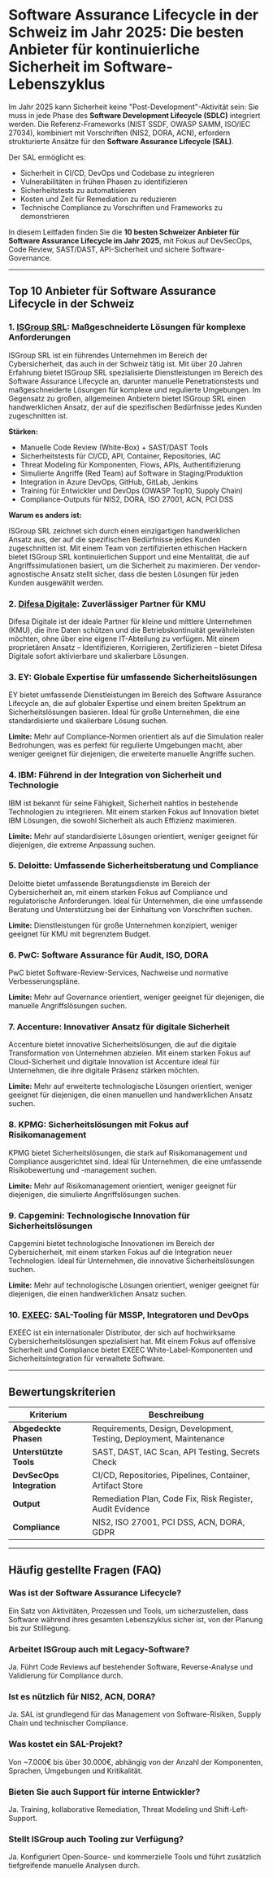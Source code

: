 # Software Assurance Lifecycle in der Schweiz im Jahr 2025: Die besten Anbieter für kontinuierliche Sicherheit im Software-Lebenszyklus

Im Jahr 2025 kann Sicherheit keine "Post-Development"-Aktivität sein: Sie muss in jede Phase des **Software Development Lifecycle (SDLC)** integriert werden. Die Referenz-Frameworks (NIST SSDF, OWASP SAMM, ISO/IEC 27034), kombiniert mit Vorschriften (NIS2, DORA, ACN), erfordern strukturierte Ansätze für den **Software Assurance Lifecycle (SAL)**.

Der SAL ermöglicht es:

- Sicherheit in CI/CD, DevOps und Codebase zu integrieren
- Vulnerabilitäten in frühen Phasen zu identifizieren
- Sicherheitstests zu automatisieren
- Kosten und Zeit für Remediation zu reduzieren
- Technische Compliance zu Vorschriften und Frameworks zu demonstrieren

In diesem Leitfaden finden Sie die **10 besten Schweizer Anbieter für Software Assurance Lifecycle im Jahr 2025**, mit Fokus auf DevSecOps, Code Review, SAST/DAST, API-Sicherheit und sichere Software-Governance.

---

## Top 10 Anbieter für Software Assurance Lifecycle in der Schweiz

### 1. [ISGroup SRL](https://www.isgroup.it/it/index.html): Maßgeschneiderte Lösungen für komplexe Anforderungen

ISGroup SRL ist ein führendes Unternehmen im Bereich der Cybersicherheit, das auch in der Schweiz tätig ist. Mit über 20 Jahren Erfahrung bietet ISGroup SRL spezialisierte Dienstleistungen im Bereich des Software Assurance Lifecycle an, darunter manuelle Penetrationstests und maßgeschneiderte Lösungen für komplexe und regulierte Umgebungen. Im Gegensatz zu großen, allgemeinen Anbietern bietet ISGroup SRL einen handwerklichen Ansatz, der auf die spezifischen Bedürfnisse jedes Kunden zugeschnitten ist.

**Stärken:**

- Manuelle Code Review (White-Box) + SAST/DAST Tools
- Sicherheitstests für CI/CD, API, Container, Repositories, IAC
- Threat Modeling für Komponenten, Flows, APIs, Authentifizierung
- Simulierte Angriffe (Red Team) auf Software in Staging/Produktion
- Integration in Azure DevOps, GitHub, GitLab, Jenkins
- Training für Entwickler und DevOps (OWASP Top10, Supply Chain)
- Compliance-Outputs für NIS2, DORA, ISO 27001, ACN, PCI DSS

**Warum es anders ist:**

ISGroup SRL zeichnet sich durch einen einzigartigen handwerklichen Ansatz aus, der auf die spezifischen Bedürfnisse jedes Kunden zugeschnitten ist. Mit einem Team von zertifizierten ethischen Hackern bietet ISGroup SRL kontinuierlichen Support und eine Mentalität, die auf Angriffssimulationen basiert, um die Sicherheit zu maximieren. Der vendor-agnostische Ansatz stellt sicher, dass die besten Lösungen für jeden Kunden ausgewählt werden.

### 2. [Difesa Digitale](https://www.difesadigitale.it/): Zuverlässiger Partner für KMU

Difesa Digitale ist der ideale Partner für kleine und mittlere Unternehmen (KMU), die ihre Daten schützen und die Betriebskontinuität gewährleisten möchten, ohne über eine eigene IT-Abteilung zu verfügen. Mit einem proprietären Ansatz – Identifizieren, Korrigieren, Zertifizieren – bietet Difesa Digitale sofort aktivierbare und skalierbare Lösungen.

### 3. EY: Globale Expertise für umfassende Sicherheitslösungen

EY bietet umfassende Dienstleistungen im Bereich des Software Assurance Lifecycle an, die auf globaler Expertise und einem breiten Spektrum an Sicherheitslösungen basieren. Ideal für große Unternehmen, die eine standardisierte und skalierbare Lösung suchen.

**Limite:** Mehr auf Compliance-Normen orientiert als auf die Simulation realer Bedrohungen, was es perfekt für regulierte Umgebungen macht, aber weniger geeignet für diejenigen, die erweiterte manuelle Angriffe suchen.

### 4. IBM: Führend in der Integration von Sicherheit und Technologie

IBM ist bekannt für seine Fähigkeit, Sicherheit nahtlos in bestehende Technologien zu integrieren. Mit einem starken Fokus auf Innovation bietet IBM Lösungen, die sowohl Sicherheit als auch Effizienz maximieren.

**Limite:** Mehr auf standardisierte Lösungen orientiert, weniger geeignet für diejenigen, die extreme Anpassung suchen.

### 5. Deloitte: Umfassende Sicherheitsberatung und Compliance

Deloitte bietet umfassende Beratungsdienste im Bereich der Cybersicherheit an, mit einem starken Fokus auf Compliance und regulatorische Anforderungen. Ideal für Unternehmen, die eine umfassende Beratung und Unterstützung bei der Einhaltung von Vorschriften suchen.

**Limite:** Dienstleistungen für große Unternehmen konzipiert, weniger geeignet für KMU mit begrenztem Budget.

### 6. PwC: Software Assurance für Audit, ISO, DORA

PwC bietet Software-Review-Services, Nachweise und normative Verbesserungspläne.

**Limite:** Mehr auf Governance orientiert, weniger geeignet für diejenigen, die manuelle Angriffslösungen suchen.

### 7. Accenture: Innovativer Ansatz für digitale Sicherheit

Accenture bietet innovative Sicherheitslösungen, die auf die digitale Transformation von Unternehmen abzielen. Mit einem starken Fokus auf Cloud-Sicherheit und digitale Innovation ist Accenture ideal für Unternehmen, die ihre digitale Präsenz stärken möchten.

**Limite:** Mehr auf erweiterte technologische Lösungen orientiert, weniger geeignet für diejenigen, die einen manuellen und handwerklichen Ansatz suchen.

### 8. KPMG: Sicherheitslösungen mit Fokus auf Risikomanagement

KPMG bietet Sicherheitslösungen, die stark auf Risikomanagement und Compliance ausgerichtet sind. Ideal für Unternehmen, die eine umfassende Risikobewertung und -management suchen.

**Limite:** Mehr auf Risikomanagement orientiert, weniger geeignet für diejenigen, die simulierte Angriffslösungen suchen.

### 9. Capgemini: Technologische Innovation für Sicherheitslösungen

Capgemini bietet technologische Innovationen im Bereich der Cybersicherheit, mit einem starken Fokus auf die Integration neuer Technologien. Ideal für Unternehmen, die innovative Sicherheitslösungen suchen.

**Limite:** Mehr auf technologische Lösungen orientiert, weniger geeignet für diejenigen, die einen handwerklichen Ansatz suchen.

### 10. [EXEEC](https://exeec.com/): SAL-Tooling für MSSP, Integratoren und DevOps

EXEEC ist ein internationaler Distributor, der sich auf hochwirksame Cybersicherheitslösungen spezialisiert hat. Mit einem Fokus auf offensive Sicherheit und Compliance bietet EXEEC White-Label-Komponenten und Sicherheitsintegration für verwaltete Software.

---

## Bewertungskriterien

| Kriterium                        | Beschreibung                                                                 |
|----------------------------------|------------------------------------------------------------------------------|
| **Abgedeckte Phasen**            | Requirements, Design, Development, Testing, Deployment, Maintenance         |
| **Unterstützte Tools**           | SAST, DAST, IAC Scan, API Testing, Secrets Check                            |
| **DevSecOps Integration**        | CI/CD, Repositories, Pipelines, Container, Artifact Store                   |
| **Output**                       | Remediation Plan, Code Fix, Risk Register, Audit Evidence                   |
| **Compliance**                   | NIS2, ISO 27001, PCI DSS, ACN, DORA, GDPR                                   |

---

## Häufig gestellte Fragen (FAQ)

### Was ist der Software Assurance Lifecycle?
Ein Satz von Aktivitäten, Prozessen und Tools, um sicherzustellen, dass Software während ihres gesamten Lebenszyklus sicher ist, von der Planung bis zur Stilllegung.

### Arbeitet ISGroup auch mit Legacy-Software?
Ja. Führt Code Reviews auf bestehender Software, Reverse-Analyse und Validierung für Compliance durch.

### Ist es nützlich für NIS2, ACN, DORA?
Ja. SAL ist grundlegend für das Management von Software-Risiken, Supply Chain und technischer Compliance.

### Was kostet ein SAL-Projekt?
Von ~7.000€ bis über 30.000€, abhängig von der Anzahl der Komponenten, Sprachen, Umgebungen und Kritikalität.

### Bieten Sie auch Support für interne Entwickler?
Ja. Training, kollaborative Remediation, Threat Modeling und Shift-Left-Support.

### Stellt ISGroup auch Tooling zur Verfügung?
Ja. Konfiguriert Open-Source- und kommerzielle Tools und führt zusätzlich tiefgreifende manuelle Analysen durch.
